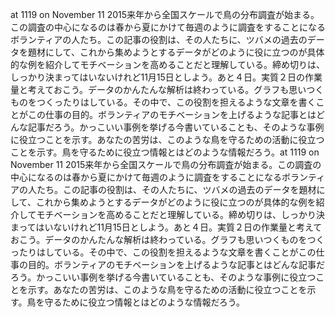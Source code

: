 at 1119 on November 11 2015来年から全国スケールで鳥の分布調査が始まる。この調査の中心になるのは春から夏にかけて毎週のように調査をすることになるボランティアの人たち。この記事の役割は、その人たちに、ツバメの過去のデータを題材にして、これから集めようとするデータがどのように役に立つのが具体的な例を紹介してモチベーションを高めることだと理解している。締め切りは、しっかり決まってはいないけれど11月15日としよう。あと４日。実質２日の作業量と考えておこう。データのかんたんな解析は終わっている。グラフも思いつくものをつくったりはしている。その中で、この役割を担えるような文章を書くことがこの仕事の目的。ボランティアのモチベーションを上げるような記事とはどんな記事だろう。かっこいい事例を挙げる今書いていることも、そのような事例に役立つことを示す。あなたの苦労は、このような鳥を守るための活動に役立つことを示す。鳥を守るために役立つ情報とはどのような情報だろう。at 1119 on November 11 2015来年から全国スケールで鳥の分布調査が始まる。この調査の中心になるのは春から夏にかけて毎週のように調査をすることになるボランティアの人たち。この記事の役割は、その人たちに、ツバメの過去のデータを題材にして、これから集めようとするデータがどのように役に立つのが具体的な例を紹介してモチベーションを高めることだと理解している。締め切りは、しっかり決まってはいないけれど11月15日としよう。あと４日。実質２日の作業量と考えておこう。データのかんたんな解析は終わっている。グラフも思いつくものをつくったりはしている。その中で、この役割を担えるような文章を書くことがこの仕事の目的。ボランティアのモチベーションを上げるような記事とはどんな記事だろう。かっこいい事例を挙げる今書いていることも、そのような事例に役立つことを示す。あなたの苦労は、このような鳥を守るための活動に役立つことを示す。鳥を守るために役立つ情報とはどのような情報だろう。
